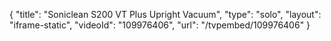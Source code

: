 {
    "title": "Soniclean S200 VT Plus Upright Vacuum",
    "type": "solo",
    "layout": "iframe-static",
    "videoId": "109976406",
    "url": "\/tvpembed\/109976406"
}